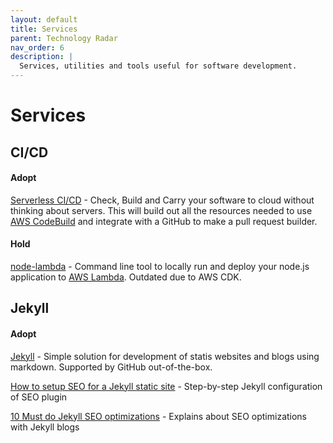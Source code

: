 ```yaml
---
layout: default
title: Services
parent: Technology Radar
nav_order: 6
description: |
  Services, utilities and tools useful for software development.
---
```


# Services

## CI/CD

#### Adopt

[Serverless CI/CD](https://github.com/fogfish/pull-request-builder) - Check, Build and Carry your software to cloud without thinking about servers. This will build out all the resources needed to use [AWS CodeBuild](https://aws.amazon.com/codebuild/) and integrate with a GitHub to make a pull request builder.

#### Hold

[node-lambda](https://github.com/motdotla/node-lambda) - Command line tool to locally run and deploy your node.js application to [AWS Lambda](http://aws.amazon.com/lambda/). Outdated due to AWS CDK.


## Jekyll

#### Adopt

[Jekyll](https://jekyllrb.com) - Simple solution for development of statis websites and blogs using markdown. Supported by GitHub out-of-the-box.

[How to setup SEO for a Jekyll static site](https://cloudsh.com/jekyll/seo_for_a_jekyll_static_site.html) - Step-by-step Jekyll configuration of SEO plugin

[10 Must do Jekyll SEO optimizations](https://blog.webjeda.com/optimize-jekyll-seo/) - Explains about SEO optimizations with Jekyll blogs
